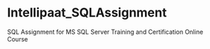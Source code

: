 # Intellipaat_SQLAssignment
SQL Assignment for MS SQL Server Training and Certification Online Course
